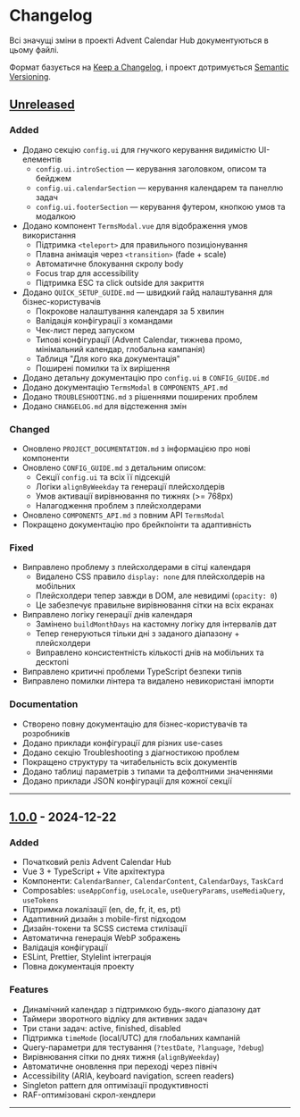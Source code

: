 # Changelog

Всі значущі зміни в проекті Advent Calendar Hub документуються в цьому файлі.

Формат базується на [Keep a Changelog](https://keepachangelog.com/uk/1.0.0/),
і проект дотримується [Semantic Versioning](https://semver.org/lang/uk/).

## [Unreleased]

### Added

- Додано секцію `config.ui` для гнучкого керування видимістю UI-елементів
  - `config.ui.introSection` — керування заголовком, описом та бейджем
  - `config.ui.calendarSection` — керування календарем та панеллю задач
  - `config.ui.footerSection` — керування футером, кнопкою умов та модалкою
- Додано компонент `TermsModal.vue` для відображення умов використання
  - Підтримка `<teleport>` для правильного позиціонування
  - Плавна анімація через `<transition>` (fade + scale)
  - Автоматичне блокування скролу body
  - Focus trap для accessibility
  - Підтримка ESC та click outside для закриття
- Додано `QUICK_SETUP_GUIDE.md` — швидкий гайд налаштування для бізнес-користувачів
  - Покрокове налаштування календаря за 5 хвилин
  - Валідація конфігурації з командами
  - Чек-лист перед запуском
  - Типові конфігурації (Advent Calendar, тижнева промо, мінімальний календар, глобальна кампанія)
  - Таблиця "Для кого яка документація"
  - Поширені помилки та їх вирішення
- Додано детальну документацію про `config.ui` в `CONFIG_GUIDE.md`
- Додано документацію `TermsModal` в `COMPONENTS_API.md`
- Додано `TROUBLESHOOTING.md` з рішеннями поширених проблем
- Додано `CHANGELOG.md` для відстеження змін

### Changed

- Оновлено `PROJECT_DOCUMENTATION.md` з інформацією про нові компоненти
- Оновлено `CONFIG_GUIDE.md` з детальним описом:
  - Секції `config.ui` та всіх її підсекцій
  - Логіки `alignByWeekday` та генерації плейсхолдерів
  - Умов активації вирівнювання по тижнях (>= 768px)
  - Налагодження проблем з плейсхолдерами
- Оновлено `COMPONENTS_API.md` з повним API `TermsModal`
- Покращено документацію про брейкпоінти та адаптивність

### Fixed

- Виправлено проблему з плейсхолдерами в сітці календаря
  - Видалено CSS правило `display: none` для плейсхолдерів на мобільних
  - Плейсхолдери тепер завжди в DOM, але невидимі (`opacity: 0`)
  - Це забезпечує правильне вирівнювання сітки на всіх екранах
- Виправлено логіку генерації днів календаря
  - Замінено `buildMonthDays` на кастомну логіку для інтервалів дат
  - Тепер генеруються тільки дні з заданого діапазону + плейсхолдери
  - Виправлено консистентність кількості днів на мобільних та десктопі
- Виправлено критичні проблеми TypeScript безпеки типів
- Виправлено помилки лінтера та видалено невикористані імпорти

### Documentation

- Створено повну документацію для бізнес-користувачів та розробників
- Додано приклади конфігурації для різних use-cases
- Додано секцію Troubleshooting з діагностикою проблем
- Покращено структуру та читабельність всіх документів
- Додано таблиці параметрів з типами та дефолтними значеннями
- Додано приклади JSON конфігурації для кожної секції

---

## [1.0.0] - 2024-12-22

### Added

- Початковий реліз Advent Calendar Hub
- Vue 3 + TypeScript + Vite архітектура
- Компоненти: `CalendarBanner`, `CalendarContent`, `CalendarDays`, `TaskCard`
- Composables: `useAppConfig`, `useLocale`, `useQueryParams`, `useMediaQuery`, `useTokens`
- Підтримка локалізації (en, de, fr, it, es, pt)
- Адаптивний дизайн з mobile-first підходом
- Дизайн-токени та SCSS система стилізації
- Автоматична генерація WebP зображень
- Валідація конфігурації
- ESLint, Prettier, Stylelint інтеграція
- Повна документація проекту

### Features

- Динамічний календар з підтримкою будь-якого діапазону дат
- Таймери зворотного відліку для активних задач
- Три стани задач: active, finished, disabled
- Підтримка `timeMode` (local/UTC) для глобальних кампаній
- Query-параметри для тестування (`?testDate`, `?language`, `?debug`)
- Вирівнювання сітки по днях тижня (`alignByWeekday`)
- Автоматичне оновлення при переході через північ
- Accessibility (ARIA, keyboard navigation, screen readers)
- Singleton pattern для оптимізації продуктивності
- RAF-оптимізовані скрол-хендлери

---

[Unreleased]: https://github.com/your-org/advent-calendar-vue/compare/v1.0.0...HEAD
[1.0.0]: https://github.com/your-org/advent-calendar-vue/releases/tag/v1.0.0
